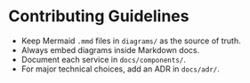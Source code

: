 # Contributing Guidelines

- Keep Mermaid `.mmd` files in `diagrams/` as the source of truth.
- Always embed diagrams inside Markdown docs.
- Document each service in `docs/components/`.
- For major technical choices, add an ADR in `docs/adr/`.
